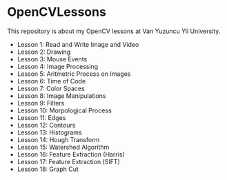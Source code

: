 # OpenCVLessons

This repository is about my OpenCV lessons at Van Yuzuncu Yil University.

* Lesson 1:   Read and Write Image and Video
* Lesson 2:   Drawing
* Lesson 3:   Mouse Events
* Lesson 4:   Image Processing
* Lesson 5:   Aritmetric Process on Images
* Lesson 6:   Time of Code
* Lesson 7:   Color Spaces
* Lesson 8:   Image Manipulations
* Lesson 9:   Filters
* Lesson 10:  Morpological Process
* Lesson 11:  Edges
* Lesson 12:  Contours
* Lesson 13:  Histograms
* Lesson 14:  Hough Transform
* Lesson 15:  Watershed Algorithm
* Lesson 16:  Feature Extraction (Harris)
* Lesson 17:  Feature Extraction (SIFT)
* Lesson 18:  Graph Cut
